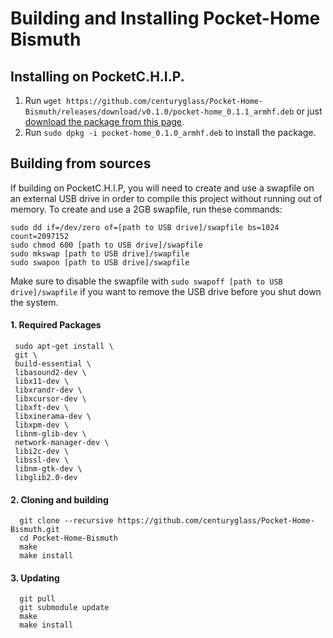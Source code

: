 # Building and Installing Pocket-Home Bismuth

## Installing on PocketC.H.I.P.
1. Run `wget https://github.com/centuryglass/Pocket-Home-Bismuth/releases/download/v0.1.0/pocket-home_0.1.1_armhf.deb` or just [download the package from this page](https://github.com/centuryglass/Pocket-Home-Bismuth/releases/download/v0.1.1/pocket-home_0.1.1_armhf.deb).
2. Run `sudo dpkg -i pocket-home_0.1.0_armhf.deb` to install the package.

## Building from sources
If building on PocketC.H.I.P, you will need to create and use a swapfile on an external USB drive in order to compile this project without running out of memory. To create and use a 2GB swapfile, run these commands:

    sudo dd if=/dev/zero of=[path to USB drive]/swapfile bs=1024 count=2097152
    sudo chmod 600 [path to USB drive]/swapfile
    sudo mkswap [path to USB drive]/swapfile
    sudo swapon [path to USB drive]/swapfile
Make sure to disable the swapfile with `sudo swapoff [path to USB drive]/swapfile` if you want to remove the USB drive before you shut down the system.
    

#### 1. Required Packages
     sudo apt-get install \
     git \
     build-essential \
     libasound2-dev \
     libx11-dev \
     libxrandr-dev \
     libxcursor-dev \
     libxft-dev \
     libxinerama-dev \
     libxpm-dev \
     libnm-glib-dev \
     network-manager-dev \
     libi2c-dev \
     libssl-dev \
     libnm-gtk-dev \
     libglib2.0-dev
####  2. Cloning and building
      git clone --recursive https://github.com/centuryglass/Pocket-Home-Bismuth.git
      cd Pocket-Home-Bismuth
      make
      make install
#### 3. Updating
      git pull
      git submodule update
      make
      make install
